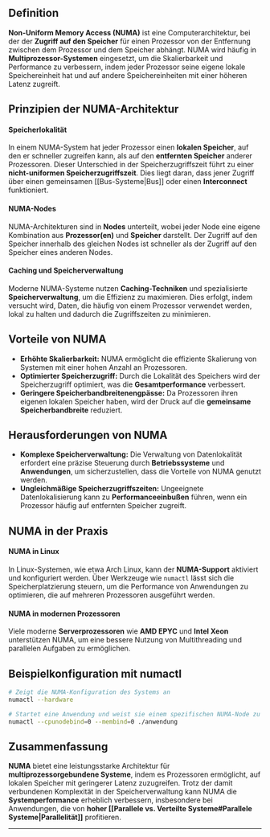 ## Definition

**Non-Uniform Memory Access (NUMA)** ist eine Computerarchitektur, bei der der **Zugriff auf den Speicher** für einen Prozessor von der Entfernung zwischen dem Prozessor und dem Speicher abhängt. 
NUMA wird häufig in **Multiprozessor-Systemen** eingesetzt, um die Skalierbarkeit und Performance zu verbessern, indem jeder Prozessor seine eigene lokale Speichereinheit hat und auf andere Speichereinheiten mit einer höheren Latenz zugreift.

## Prinzipien der NUMA-Architektur

#### Speicherlokalität

In einem NUMA-System hat jeder Prozessor einen **lokalen Speicher**, auf den er schneller zugreifen kann, als auf den **entfernten Speicher** anderer Prozessoren. Dieser Unterschied in der Speicherzugriffszeit führt zu einer **nicht-uniformen Speicherzugriffszeit**. Dies liegt daran, dass jener Zugriff über einen gemeinsamen [[Bus-Systeme|Bus]] oder einen **Interconnect** funktioniert.

#### NUMA-Nodes

NUMA-Architekturen sind in **Nodes** unterteilt, wobei jeder Node eine eigene Kombination aus **Prozessor(en)** und **Speicher** darstellt. Der Zugriff auf den Speicher innerhalb des gleichen Nodes ist schneller als der Zugriff auf den Speicher eines anderen Nodes.

#### Caching und Speicherverwaltung

Moderne NUMA-Systeme nutzen **Caching-Techniken** und spezialisierte **Speicherverwaltung**, um die Effizienz zu maximieren. Dies erfolgt, indem versucht wird, Daten, die häufig von einem Prozessor verwendet werden, lokal zu halten und dadurch die Zugriffszeiten zu minimieren.

## Vorteile von NUMA

- **Erhöhte Skalierbarkeit:** NUMA ermöglicht die effiziente Skalierung von Systemen mit einer hohen Anzahl an Prozessoren.
- **Optimierter Speicherzugriff:** Durch die Lokalität des Speichers wird der Speicherzugriff optimiert, was die **Gesamtperformance** verbessert.
- **Geringere Speicherbandbreitenengpässe:** Da Prozessoren ihren eigenen lokalen Speicher haben, wird der Druck auf die **gemeinsame Speicherbandbreite** reduziert.

## Herausforderungen von NUMA

- **Komplexe Speicherverwaltung:** Die Verwaltung von Datenlokalität erfordert eine präzise Steuerung durch **Betriebssysteme** und **Anwendungen**, um sicherzustellen, dass die Vorteile von NUMA genutzt werden.
- **Ungleichmäßige Speicherzugriffszeiten:** Ungeeignete Datenlokalisierung kann zu **Performanceeinbußen** führen, wenn ein Prozessor häufig auf entfernten Speicher zugreift.

## NUMA in der Praxis

#### NUMA in Linux

In Linux-Systemen, wie etwa Arch Linux, kann der **NUMA-Support** aktiviert und konfiguriert werden. Über Werkzeuge wie `numactl` lässt sich die Speicherplatzierung steuern, um die Performance von Anwendungen zu optimieren, die auf mehreren Prozessoren ausgeführt werden.

#### NUMA in modernen Prozessoren

Viele moderne **Serverprozessoren** wie **AMD EPYC** und **Intel Xeon** unterstützen NUMA, um eine bessere Nutzung von Multithreading und parallelen Aufgaben zu ermöglichen.

## Beispielkonfiguration mit numactl

```bash
# Zeigt die NUMA-Konfiguration des Systems an
numactl --hardware

# Startet eine Anwendung und weist sie einem spezifischen NUMA-Node zu
numactl --cpunodebind=0 --membind=0 ./anwendung
```

## Zusammenfassung

**NUMA** bietet eine leistungsstarke Architektur für **multiprozessorgebundene Systeme**, indem es Prozessoren ermöglicht, auf lokalen Speicher mit geringerer Latenz zuzugreifen. Trotz der damit verbundenen Komplexität in der Speicherverwaltung kann NUMA die **Systemperformance** erheblich verbessern, insbesondere bei Anwendungen, die von **hoher [[Parallele vs. Verteilte Systeme#Parallele Systeme|Parallelität]]** profitieren.

---

